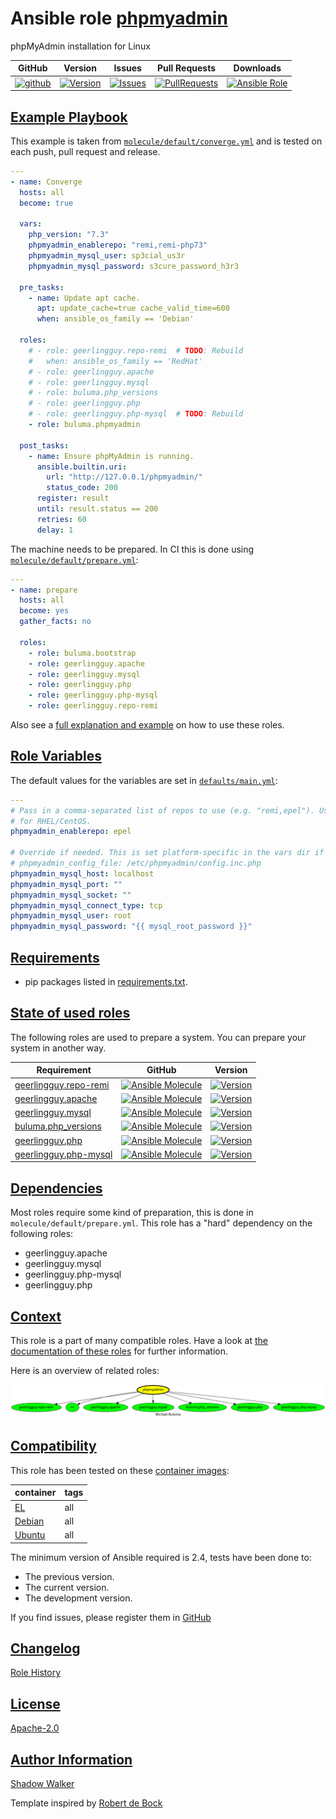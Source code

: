 # Ansible role [phpmyadmin](https://galaxy.ansible.com/ui/standalone/roles/buluma/phpmyadmin/documentation)

phpMyAdmin installation for Linux

|GitHub|Version|Issues|Pull Requests|Downloads|
|------|-------|------|-------------|---------|
|[![github](https://github.com/buluma/ansible-role-phpmyadmin/actions/workflows/molecule.yml/badge.svg)](https://github.com/buluma/ansible-role-phpmyadmin/actions/workflows/molecule.yml)|[![Version](https://img.shields.io/github/release/buluma/ansible-role-phpmyadmin.svg)](https://github.com/buluma/ansible-role-phpmyadmin/releases/)|[![Issues](https://img.shields.io/github/issues/buluma/ansible-role-phpmyadmin.svg)](https://github.com/buluma/ansible-role-phpmyadmin/issues/)|[![PullRequests](https://img.shields.io/github/issues-pr-closed-raw/buluma/ansible-role-phpmyadmin.svg)](https://github.com/buluma/ansible-role-phpmyadmin/pulls/)|[![Ansible Role](https://img.shields.io/ansible/role/d/buluma/phpmyadmin)](https://galaxy.ansible.com/ui/standalone/roles/buluma/phpmyadmin/documentation)|

## [Example Playbook](#example-playbook)

This example is taken from [`molecule/default/converge.yml`](https://github.com/buluma/ansible-role-phpmyadmin/blob/master/molecule/default/converge.yml) and is tested on each push, pull request and release.

```yaml
---
- name: Converge
  hosts: all
  become: true

  vars:
    php_version: "7.3"
    phpmyadmin_enablerepo: "remi,remi-php73"
    phpmyadmin_mysql_user: sp3cial_us3r
    phpmyadmin_mysql_password: s3cure_password_h3r3

  pre_tasks:
    - name: Update apt cache.
      apt: update_cache=true cache_valid_time=600
      when: ansible_os_family == 'Debian'

  roles:
    # - role: geerlingguy.repo-remi  # TODO: Rebuild
    #   when: ansible_os_family == 'RedHat'
    # - role: geerlingguy.apache
    # - role: geerlingguy.mysql
    # - role: buluma.php_versions
    # - role: geerlingguy.php
    # - role: geerlingguy.php-mysql  # TODO: Rebuild
    - role: buluma.phpmyadmin

  post_tasks:
    - name: Ensure phpMyAdmin is running.
      ansible.builtin.uri:
        url: "http://127.0.0.1/phpmyadmin/"
        status_code: 200
      register: result
      until: result.status == 200
      retries: 60
      delay: 1
```

The machine needs to be prepared. In CI this is done using [`molecule/default/prepare.yml`](https://github.com/buluma/ansible-role-phpmyadmin/blob/master/molecule/default/prepare.yml):

```yaml
---
- name: prepare
  hosts: all
  become: yes
  gather_facts: no

  roles:
    - role: buluma.bootstrap
    - role: geerlingguy.apache
    - role: geerlingguy.mysql
    - role: geerlingguy.php
    - role: geerlingguy.php-mysql
    - role: geerlingguy.repo-remi
```

Also see a [full explanation and example](https://buluma.github.io/how-to-use-these-roles.html) on how to use these roles.

## [Role Variables](#role-variables)

The default values for the variables are set in [`defaults/main.yml`](https://github.com/buluma/ansible-role-phpmyadmin/blob/master/defaults/main.yml):

```yaml
---
# Pass in a comma-separated list of repos to use (e.g. "remi,epel"). Used only
# for RHEL/CentOS.
phpmyadmin_enablerepo: epel

# Override if needed. This is set platform-specific in the vars dir if not set.
# phpmyadmin_config_file: /etc/phpmyadmin/config.inc.php
phpmyadmin_mysql_host: localhost
phpmyadmin_mysql_port: ""
phpmyadmin_mysql_socket: ""
phpmyadmin_mysql_connect_type: tcp
phpmyadmin_mysql_user: root
phpmyadmin_mysql_password: "{{ mysql_root_password }}"
```

## [Requirements](#requirements)

- pip packages listed in [requirements.txt](https://github.com/buluma/ansible-role-phpmyadmin/blob/master/requirements.txt).

## [State of used roles](#state-of-used-roles)

The following roles are used to prepare a system. You can prepare your system in another way.

| Requirement | GitHub | Version |
|-------------|--------|--------|
|[geerlingguy.repo-remi](https://galaxy.ansible.com/buluma/geerlingguy.repo-remi)|[![Ansible Molecule](https://github.com/buluma/geerlingguy.repo-remi/actions/workflows/molecule.yml/badge.svg)](https://github.com/buluma/geerlingguy.repo-remi/actions/workflows/molecule.yml)|[![Version](https://img.shields.io/github/release/buluma/geerlingguy.repo-remi.svg)](https://github.com/shadowwalker/geerlingguy.repo-remi)|
|[geerlingguy.apache](https://galaxy.ansible.com/buluma/geerlingguy.apache)|[![Ansible Molecule](https://github.com/buluma/geerlingguy.apache/actions/workflows/molecule.yml/badge.svg)](https://github.com/buluma/geerlingguy.apache/actions/workflows/molecule.yml)|[![Version](https://img.shields.io/github/release/buluma/geerlingguy.apache.svg)](https://github.com/shadowwalker/geerlingguy.apache)|
|[geerlingguy.mysql](https://galaxy.ansible.com/buluma/geerlingguy.mysql)|[![Ansible Molecule](https://github.com/buluma/geerlingguy.mysql/actions/workflows/molecule.yml/badge.svg)](https://github.com/buluma/geerlingguy.mysql/actions/workflows/molecule.yml)|[![Version](https://img.shields.io/github/release/buluma/geerlingguy.mysql.svg)](https://github.com/shadowwalker/geerlingguy.mysql)|
|[buluma.php_versions](https://galaxy.ansible.com/buluma/php_versions)|[![Ansible Molecule](https://github.com/buluma/ansible-role-php_versions/actions/workflows/molecule.yml/badge.svg)](https://github.com/buluma/ansible-role-php_versions/actions/workflows/molecule.yml)|[![Version](https://img.shields.io/github/release/buluma/ansible-role-php_versions.svg)](https://github.com/shadowwalker/ansible-role-php_versions)|
|[geerlingguy.php](https://galaxy.ansible.com/buluma/geerlingguy.php)|[![Ansible Molecule](https://github.com/buluma/geerlingguy.php/actions/workflows/molecule.yml/badge.svg)](https://github.com/buluma/geerlingguy.php/actions/workflows/molecule.yml)|[![Version](https://img.shields.io/github/release/buluma/geerlingguy.php.svg)](https://github.com/shadowwalker/geerlingguy.php)|
|[geerlingguy.php-mysql](https://galaxy.ansible.com/buluma/geerlingguy.php-mysql)|[![Ansible Molecule](https://github.com/buluma/geerlingguy.php-mysql/actions/workflows/molecule.yml/badge.svg)](https://github.com/buluma/geerlingguy.php-mysql/actions/workflows/molecule.yml)|[![Version](https://img.shields.io/github/release/buluma/geerlingguy.php-mysql.svg)](https://github.com/shadowwalker/geerlingguy.php-mysql)|

## [Dependencies](#dependencies)

Most roles require some kind of preparation, this is done in `molecule/default/prepare.yml`. This role has a "hard" dependency on the following roles:

- geerlingguy.apache
- geerlingguy.mysql
- geerlingguy.php-mysql
- geerlingguy.php

## [Context](#context)

This role is a part of many compatible roles. Have a look at [the documentation of these roles](https://buluma.github.io/) for further information.

Here is an overview of related roles:

![dependencies](https://raw.githubusercontent.com/buluma/ansible-role-phpmyadmin/png/requirements.png "Dependencies")

## [Compatibility](#compatibility)

This role has been tested on these [container images](https://hub.docker.com/u/buluma):

|container|tags|
|---------|----|
|[EL](https://hub.docker.com/repository/docker/buluma/enterpriselinux/general)|all|
|[Debian](https://hub.docker.com/repository/docker/buluma/debian/general)|all|
|[Ubuntu](https://hub.docker.com/repository/docker/buluma/ubuntu/general)|all|

The minimum version of Ansible required is 2.4, tests have been done to:

- The previous version.
- The current version.
- The development version.

If you find issues, please register them in [GitHub](https://github.com/buluma/ansible-role-phpmyadmin/issues)

## [Changelog](#changelog)

[Role History](https://github.com/buluma/ansible-role-phpmyadmin/blob/master/CHANGELOG.md)

## [License](#license)

[Apache-2.0](https://github.com/buluma/ansible-role-phpmyadmin/blob/master/LICENSE)

## [Author Information](#author-information)

[Shadow Walker](https://buluma.github.io/)


Template inspired by [Robert de Bock](https://github.com/robertdebock)

